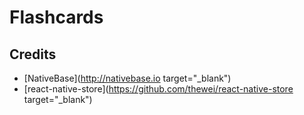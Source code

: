 # Flashcards

## Credits

*	[NativeBase](http://nativebase.io target="_blank")
*	[react-native-store](https://github.com/thewei/react-native-store target="_blank")
